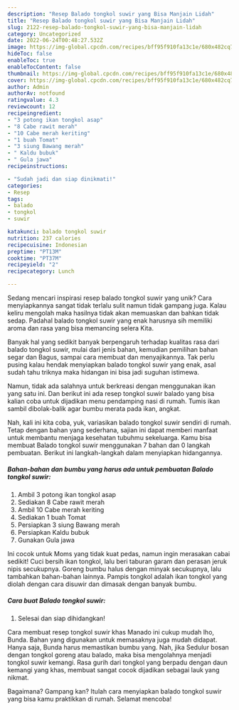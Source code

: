 ```yaml
---
description: "Resep Balado tongkol suwir yang Bisa Manjain Lidah"
title: "Resep Balado tongkol suwir yang Bisa Manjain Lidah"
slug: 2122-resep-balado-tongkol-suwir-yang-bisa-manjain-lidah
category: Uncategorized
date: 2022-06-24T00:48:27.532Z
image: https://img-global.cpcdn.com/recipes/bff95f910fa13c1e/680x482cq70/balado-tongkol-suwir-foto-resep-utama.jpg
hideToc: false
enableToc: true
enableTocContent: false
thumbnail: https://img-global.cpcdn.com/recipes/bff95f910fa13c1e/680x482cq70/balado-tongkol-suwir-foto-resep-utama.jpg
cover: https://img-global.cpcdn.com/recipes/bff95f910fa13c1e/680x482cq70/balado-tongkol-suwir-foto-resep-utama.jpg
author: Admin
authorAv: notfound
ratingvalue: 4.3
reviewcount: 12
recipeingredient:
- "3 potong ikan tongkol asap"
- "8 Cabe rawit merah"
- "10 Cabe merah keriting"
- "1 buah Tomat"
- "3 siung Bawang merah"
- " Kaldu bubuk"
- " Gula jawa"
recipeinstructions:

- "Sudah jadi dan siap dinikmati!"
categories:
- Resep
tags:
- balado
- tongkol
- suwir

katakunci: balado tongkol suwir 
nutrition: 237 calories
recipecuisine: Indonesian
preptime: "PT13M"
cooktime: "PT37M"
recipeyield: "2"
recipecategory: Lunch

---
```





Sedang mencari inspirasi resep balado tongkol suwir yang unik? Cara menyiapkannya sangat tidak terlalu sulit namun tidak gampang juga. Kalau keliru mengolah maka hasilnya tidak akan memuaskan dan bahkan tidak sedap. Padahal balado tongkol suwir yang enak harusnya sih memiliki aroma dan rasa yang bisa memancing selera Kita.





Banyak hal yang sedikit banyak berpengaruh terhadap kualitas rasa dari balado tongkol suwir, mulai dari jenis bahan, kemudian pemilihan bahan segar dan Bagus, sampai cara membuat dan menyajikannya. Tak perlu pusing kalau hendak menyiapkan balado tongkol suwir yang enak,      asal sudah tahu triknya maka hidangan ini bisa jadi suguhan istimewa.














Namun, tidak ada salahnya untuk berkreasi dengan menggunakan ikan yang satu ini. Dan berikut ini ada resep tongkol suwir balado yang bisa kalian coba untuk dijadikan menu pendamping nasi di rumah. Tumis ikan sambil dibolak-balik agar bumbu merata pada ikan, angkat.






Nah, kali ini kita coba, yuk, variasikan balado tongkol suwir sendiri di rumah. Tetap dengan bahan yang sederhana, sajian ini dapat memberi manfaat untuk membantu menjaga kesehatan tubuhmu sekeluarga. Kamu bisa membuat Balado tongkol suwir menggunakan 7 bahan dan 0 langkah pembuatan. Berikut ini langkah-langkah dalam menyiapkan hidangannya.

<!--inarticleads1-->

##### Bahan-bahan dan bumbu yang harus ada untuk pembuatan Balado tongkol suwir:

1. Ambil 3 potong ikan tongkol asap
1. Sediakan 8 Cabe rawit merah
1. Ambil 10 Cabe merah keriting
1. Sediakan 1 buah Tomat
1. Persiapkan 3 siung Bawang merah
1. Persiapkan  Kaldu bubuk
1. Gunakan  Gula jawa


Ini cocok untuk Moms yang tidak kuat pedas, namun ingin merasakan cabai sedikit! Cuci bersih ikan tongkol, lalu beri taburan garam dan perasan jeruk nipis secukupnya. Goreng bumbu halus dengan minyak secukupnya, lalu tambahkan bahan-bahan lainnya. Pampis tongkol adalah ikan tongkol yang diolah dengan cara disuwir dan dimasak dengan banyak bumbu. 

<!--inarticleads2-->

##### Cara buat Balado tongkol suwir:


1. Selesai dan siap dihidangkan!

Cara membuat resep tongkol suwir khas Manado ini cukup mudah lho, Bunda. Bahan yang digunakan untuk memasaknya juga mudah didapat. Hanya saja, Bunda harus memastikan bumbu yang. Nah, jika Sedulur bosan dengan tongkol goreng atau balado, maka bisa mengolahnya menjadi tongkol suwir kemangi. Rasa gurih dari tongkol yang berpadu dengan daun kemangi yang khas, membuat sangat cocok dijadikan sebagai lauk yang nikmat. 

Bagaimana? Gampang kan? Itulah cara menyiapkan balado tongkol suwir yang bisa kamu praktikkan di rumah. Selamat mencoba!
